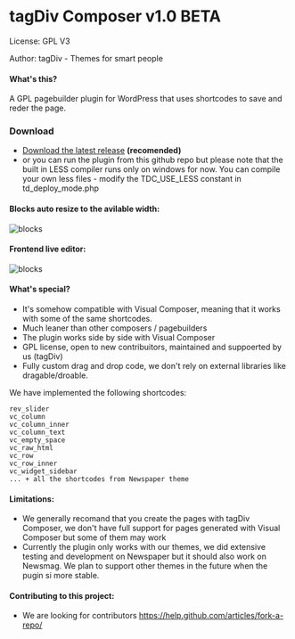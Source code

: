 # tagDiv Composer v1.0 BETA

License: GPL V3

Author: tagDiv - Themes for smart people


#### What's this?
A GPL pagebuilder plugin for WordPress that uses shortcodes to save and reder the page.

### Download
- [Download the latest release](https://github.com/tagDiv/td-composer/releases/latest) **(recomended)**
- or you can run the plugin from this github repo but please note that the built in LESS compiler runs only on windows for now. You can compile your own less files - modify the TDC_USE_LESS constant in td_deploy_mode.php

#### Blocks auto resize to the avilable width:
![blocks](https://raw.githubusercontent.com/tagDiv/td-composer/master/github-site/Animation1.gif?token=AE_CY7mcJFFk223Q-QQgTAuKkhiLqy9kks5XhO3wwA%3D%3D)

#### Frontend live editor:
![blocks](https://raw.githubusercontent.com/tagDiv/td-composer/master/github-site/Animation2.gif?token=AE_CY5UD9_NcRLMgOuB_L41hiXUbXu0xks5XhO3ywA%3D%3D)


#### What's special?
- It's somehow compatible with Visual Composer, meaning that it works with some of the same shortcodes. 
- Much leaner than other composers / pagebuilders
- The plugin works side by side with Visual Composer
- GPL license, open to new contribuitors, maintained and suppoerted by us (tagDiv)
- Fully custom drag and drop code, we don't rely on external libraries like dragable/droable.

We have implemented the following shortcodes: 
```
rev_slider
vc_column
vc_column_inner
vc_column_text
vc_empty_space
vc_raw_html
vc_row
vc_row_inner
vc_widget_sidebar
... + all the shortcodes from Newspaper theme
```

#### Limitations:
-  We generally recomand that you create the pages with tagDiv Composer, we don't have full support for pages generated with Visual Composer but some of them may work
-  Currently the plugin only works with our themes, we did extensive testing and development on Newspaper but it should also work on Newsmag. We plan to support other themes in the future when the pugin si more stable.

#### Contributing to this project:
- We are looking for contributors https://help.github.com/articles/fork-a-repo/
